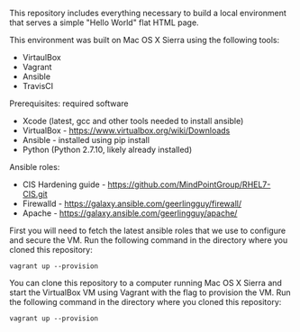 This repository includes everything necessary to build a local environment that serves a simple "Hello World" flat HTML page.

This environment was built on Mac OS X Sierra using the following tools:
 - VirtaulBox
 - Vagrant
 - Ansible
 - TravisCI
 
 Prerequisites: required software
  - Xcode (latest, gcc and other tools needed to install ansible)
  - VirtualBox - https://www.virtualbox.org/wiki/Downloads
  - Ansible - installed using pip install
  - Python (Python 2.7.10, likely already installed)
  
  Ansible roles:
   - CIS Hardening guide - https://github.com/MindPointGroup/RHEL7-CIS.git
   - Firewalld - https://galaxy.ansible.com/geerlingguy/firewall/
   - Apache - https://galaxy.ansible.com/geerlingguy/apache/

First you will need to fetch the latest ansible roles that we use to configure and secure the VM.  Run the following command in the directory where you cloned this repository:

    vagrant up --provision
   
You can clone this repository to a computer running Mac OS X Sierra and start the VirtualBox VM using Vagrant with the flag to provision the VM.  Run the following command in the directory where you cloned this repository:

    vagrant up --provision
   
   
   
